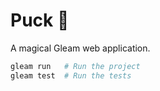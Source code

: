 # Puck 🧚

A magical Gleam web application.

```sh
gleam run   # Run the project
gleam test  # Run the tests
```
